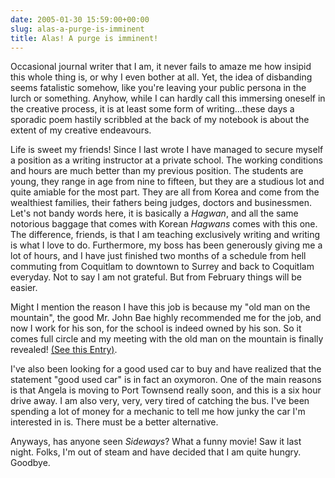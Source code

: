 ```yaml
---
date: 2005-01-30 15:59:00+00:00
slug: alas-a-purge-is-imminent
title: Alas! A purge is imminent!
---
```


Occasional journal writer that I am, it never fails to amaze me how insipid this whole thing is, or why I even bother at all. Yet, the idea of disbanding seems fatalistic somehow, like you're leaving your public persona in the lurch or something. Anyhow, while I can hardly call this immersing oneself in the creative process, it is at least some form of writing...these days a sporadic poem hastily scribbled at the back of my notebook is about the extent of my creative endeavours. 

Life is sweet my friends! Since I last wrote I have managed to secure myself a position as a writing instructor at a private school. The working conditions and hours are much better than my previous position. The students are young, they range in age from nine to fifteen, but they are a studious lot and quite amiable for the most part. They are all from Korea and come from the wealthiest families, their fathers being judges, doctors and businessmen. Let's not bandy words here, it is basically a _Hagwan_, and all the same notorious baggage that comes with Korean _Hagwans_ comes with this one. The difference, friends, is that I am teaching exclusively writing and writing is what I love to do. Furthermore, my boss has been generously giving me a lot of hours, and I have just finished two months of a schedule from hell commuting from Coquitlam to downtown to Surrey and back to Coquitlam everyday. Not to say I am not grateful. But from February things will be easier.

Might I mention the reason I have this job is because my "old man on the mountain", the good Mr. John Bae highly recommended me for the job, and now I work for his son, for the school is indeed owned by his son. So it comes full circle and my meeting with the old man on the mountain is finally revealed! [(See this Entry)](http://www.livejournal.com/users/sunsangnim/16052.html). 

I've also been looking for a good used car to buy and have realized that the statement "good used car" is in fact an oxymoron. One of the main reasons is that Angela is moving to Port Townsend really soon, and this is a six hour drive away. I am also very, very, very tired of catching the bus. I've been spending a lot of money for a mechanic to tell me how junky the car I'm interested in is. There must be a better alternative. 

Anyways, has anyone seen _Sideways_? What a funny movie! Saw it last night. Folks, I'm out of steam and have decided that I am quite hungry. Goodbye.
